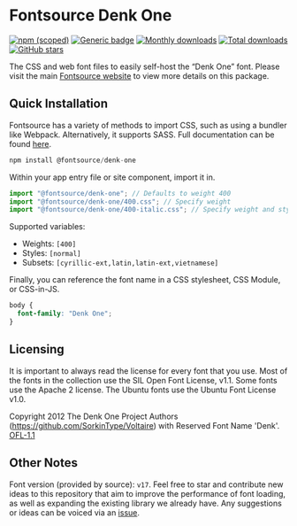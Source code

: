 # Fontsource Denk One

[![npm (scoped)](https://img.shields.io/npm/v/@fontsource/denk-one?color=brightgreen)](https://www.npmjs.com/package/@fontsource/denk-one) [![Generic badge](https://img.shields.io/badge/fontsource-passing-brightgreen)](https://github.com/fontsource/fontsource) [![Monthly downloads](https://badgen.net/npm/dm/@fontsource/denk-one)](https://github.com/fontsource/fontsource) [![Total downloads](https://badgen.net/npm/dt/@fontsource/denk-one)](https://github.com/fontsource/fontsource) [![GitHub stars](https://img.shields.io/github/stars/fontsource/fontsource.svg?style=social&label=Star)](https://github.com/fontsource/fontsource/stargazers)

The CSS and web font files to easily self-host the “Denk One” font. Please visit the main [Fontsource website](https://fontsource.org/fonts/denk-one) to view more details on this package.

## Quick Installation

Fontsource has a variety of methods to import CSS, such as using a bundler like Webpack. Alternatively, it supports SASS. Full documentation can be found [here](https://fontsource.org/docs/getting-started/introduction).

```javascript
npm install @fontsource/denk-one
```

Within your app entry file or site component, import it in.

```javascript
import "@fontsource/denk-one"; // Defaults to weight 400
import "@fontsource/denk-one/400.css"; // Specify weight
import "@fontsource/denk-one/400-italic.css"; // Specify weight and style

```

Supported variables:
- Weights: `[400]`
- Styles: `[normal]`
- Subsets: `[cyrillic-ext,latin,latin-ext,vietnamese]`

Finally, you can reference the font name in a CSS stylesheet, CSS Module, or CSS-in-JS.

```css
body {
  font-family: "Denk One";
}
```

## Licensing
It is important to always read the license for every font that you use.
Most of the fonts in the collection use the SIL Open Font License, v1.1. Some fonts use the Apache 2 license. The Ubuntu fonts use the Ubuntu Font License v1.0.

Copyright 2012 The Denk One Project Authors (https://github.com/SorkinType/Voltaire) with Reserved Font Name 'Denk'.
[OFL-1.1](http://scripts.sil.org/OFL)

## Other Notes
Font version (provided by source): `v17`.
Feel free to star and contribute new ideas to this repository that aim to improve the performance of font loading, as well as expanding the existing library we already have. Any suggestions or ideas can be voiced via an [issue](https://github.com/fontsource/fontsource/issues).